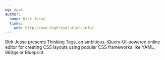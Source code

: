 ```yaml
---
ug: apps
author:
  name: Dirk Jesse
  links:
    web: http://www.highresolution.info/
---
```


Dirk Jesse presents [Thinking Tags](http://www.thinkintags.com/), an ambitious, jQuery-UI-powered
online editor for creating CSS layouts using popular CSS frameworks like YAML, 960gs or Blueprint.

